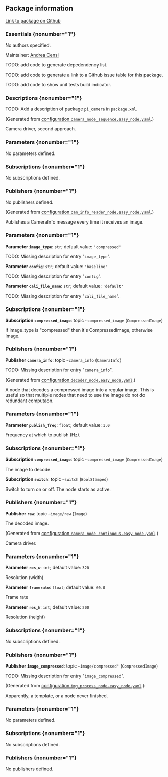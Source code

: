<div id='pi_camera-autogenerated' markdown='1'>


<!-- do not edit this file, autogenerated -->

## Package information 

[Link to package on Github](github:org=duckietown,repo=Software,path=10-lane-control/pi_camera,branch=andrea-config)

### Essentials {nonumber="1"}

No authors specified.

Maintainer: [Andrea Censi](mailto:acensi@idsc.mavt.ethz.ch)

TODO: add code to generate depedendency list.

TODO: add code to generate a link to a Github issue table for this package.

TODO: add code to show unit tests build indicator.

### Descriptions {nonumber="1"}

TODO: Add a description of package `pi_camera` in `package.xml`.



</div>

<!-- file start -->

<div id='pi_camera-camera_node_sequence-autogenerated' markdown='1'>


<!-- do not edit this file, autogenerated -->

(Generated from [configuration `camera_node_sequence.easy_node.yaml`](github:org=duckietown,repo=Software,path=camera_node_sequence.easy_node.yaml,branch=andrea-config).)

Camera driver, second approach.

### Parameters {nonumber="1"}

No parameters defined.

### Subscriptions {nonumber="1"}

No subscriptions defined.

### Publishers {nonumber="1"}

No publishers defined.



</div><!-- file start -->

<div id='pi_camera-cam_info_reader_node-autogenerated' markdown='1'>


<!-- do not edit this file, autogenerated -->

(Generated from [configuration `cam_info_reader_node.easy_node.yaml`](github:org=duckietown,repo=Software,path=cam_info_reader_node.easy_node.yaml,branch=andrea-config).)

Publishes a CameraInfo message every time it receives an image.


### Parameters {nonumber="1"}

**Parameter `image_type`**: `str`; default value: `'compressed'`

TODO: Missing description for entry "`image_type`".

**Parameter `config`**: `str`; default value: `'baseline'`

TODO: Missing description for entry "`config`".

**Parameter `cali_file_name`**: `str`; default value: `'default'`

TODO: Missing description for entry "`cali_file_name`".

### Subscriptions {nonumber="1"}

**Subscription `compressed_image`**: topic `~compressed_image` (`CompressedImage`)

If image_type is "compressed" then it's CompressedImage, otherwise Image.

### Publishers {nonumber="1"}

**Publisher `camera_info`**: topic `~camera_info` (`CameraInfo`)

TODO: Missing description for entry "`camera_info`".



</div><!-- file start -->

<div id='pi_camera-decoder_node-autogenerated' markdown='1'>


<!-- do not edit this file, autogenerated -->

(Generated from [configuration `decoder_node.easy_node.yaml`](github:org=duckietown,repo=Software,path=decoder_node.easy_node.yaml,branch=andrea-config).)

A node that decodes a compressed image into a regular image. This is useful so that multiple nodes that need to use the image do not do redundant computaon.

### Parameters {nonumber="1"}

**Parameter `publish_freq`**: `float`; default value: `1.0`

Frequency at which to publish (Hz).

### Subscriptions {nonumber="1"}

**Subscription `compressed_image`**: topic `~compressed_image` (`CompressedImage`)

The image to decode.

**Subscription `switch`**: topic `~switch` (`BoolStamped`)

Switch to turn on or off. The node starts as active.

### Publishers {nonumber="1"}

**Publisher `raw`**: topic `~image/raw` (`Image`)

The decoded image.



</div><!-- file start -->

<div id='pi_camera-camera_node_continuous-autogenerated' markdown='1'>


<!-- do not edit this file, autogenerated -->

(Generated from [configuration `camera_node_continuous.easy_node.yaml`](github:org=duckietown,repo=Software,path=camera_node_continuous.easy_node.yaml,branch=andrea-config).)

Camera driver.

### Parameters {nonumber="1"}

**Parameter `res_w`**: `int`; default value: `320`

Resolution (width)

**Parameter `framerate`**: `float`; default value: `60.0`

Frame rate

**Parameter `res_h`**: `int`; default value: `200`

Resolution (height)

### Subscriptions {nonumber="1"}

No subscriptions defined.

### Publishers {nonumber="1"}

**Publisher `image_compressed`**: topic `~image/compressed"` (`CompressedImage`)

TODO: Missing description for entry "`image_compressed`".



</div><!-- file start -->

<div id='pi_camera-img_process_node-autogenerated' markdown='1'>


<!-- do not edit this file, autogenerated -->

(Generated from [configuration `img_process_node.easy_node.yaml`](github:org=duckietown,repo=Software,path=img_process_node.easy_node.yaml,branch=andrea-config).)

Apparently, a template, or a node never finished.


### Parameters {nonumber="1"}

No parameters defined.

### Subscriptions {nonumber="1"}

No subscriptions defined.

### Publishers {nonumber="1"}

No publishers defined.



</div>